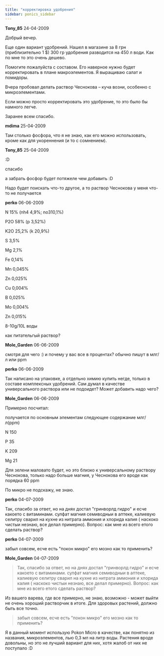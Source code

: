 ```yaml
---
title: "корректировка удобрения"
sidebar: ponics_sidebar
---
```


**Tony_85** 24-04-2009

Добрый вечер.

Еще один вариант удобрений. Нашел в магазине за 8 грн (приблизительно 1 $) 300 гр удобрения разводится на 450 л води. Как по мне то это очень дешево.

Помогите пожалуйста с составом. Его наверное нужно будет корректировать в плане макроэлементов. Я выращиваю салат и помидоры.

Вчера пробовал делать раствор Чеснокова – куча возни, особенно с микроэлементами. 

Если можно просто корректировать это удобрение, то это было бы намного легче.

Заранее всем спасибо.



**mdima** 25-04-2009

Там столько фосфора, что я не знаю, как его можно использовать, кроме как для укореннения (и то с сомнением).


**Tony_85** 25-04-2009

 :D

спасибо

а забрать фосфор будет потяжеле чем добавить :D

Надо будет поискать что-то другое, а то раствор Чеснокова у меня что-то не получается 


**perko** 06-06-2009

N 15% (nh4 4,9%; no310,1%)

P2O 58% (p 3,52%)

K2O 25,2% (k 20,9%)

S 3,5%

Mg 2,1%

Fe 0,14%

Mn 0,045%

Zn 0,025%

Cu 0,004%

B 0,025%

Mo 0,004%

Zn 0,015%

8-10g/10L воды

как питательгый раствор?


**Mole_Garden** 06-06-2009

смотря для чего :) и почему у вас все в процентах? обычно пишут в млг/л или ppm


**perko** 06-06-2009

Так написано на упаковке, а отдельно химию купить негде, только в составе комплексных удобрений. Сам думал в качестве универсального раствора или не подоидет? Может добавить надо чего?


**Mole_Garden** 06-06-2009

Примерно посчитал:

получается по основным элементам следующее содержание млг/л(ppm)

N 150

P 35

K 209

Mg 21

Для зелени маловато будет, но это близко к универсальному раствору Чеснокова, только надо больше магния, у Чеснокова его вроде как порядка 60 ppm

По микро не подскажу, не знаю.


**perko** 04-07-2009

Так, спасибо за ответ, но на днях достал "гринворлд гидро" и есче какоето с витаминами. сулфат магния семиводныи в аптеке, калиевую селитру сварил на кухне из нитрата аммония и хлорида калия ( наскоко чистыи незнаю, все делал примерно). Вопрос: как мне из всего етого сделать раствор?


**perko** 04-07-2009

забыл совсем, есче есть "покон микро" его мозно как то применить?


**Mole_Garden** 04-07-2009

> Так, спасибо за ответ, но на днях достал "гринворлд гидро" и есче какоето с витаминами. сулфат магния семиводныи в аптеке, калиевую селитру сварил на кухне из нитрата аммония и хлорида калия ( наскоко чистыи незнаю, все делал примерно). Вопрос: как мне из всего етого сделать раствор?

Из вашего варева, где все примерно, не знаю, возможно - может выйти не очень хороший растворчик в итоге. Для здоровых растений, должно быть все точно.

> забыл совсем, есче есть "покон микро" его мозно как то применить?

Я в данный момент использую Pokon Micro в качестве, как понятно из названия, микроэлементов, лью 0,3 мл на литр воды. Растения вроде довольны, но это не лучший вариант для них, хотя жалоб от них не поступало :D


